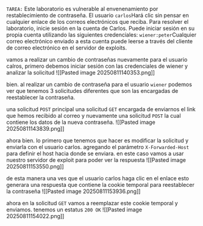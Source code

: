 `TAREA:` Este laboratorio es vulnerable al envenenamiento por restablecimiento de contraseña. El usuario `carlos`Hará clic sin pensar en cualquier enlace de los correos electrónicos que reciba. Para resolver el laboratorio, inicie sesión en la cuenta de Carlos. Puede iniciar sesión en su propia cuenta utilizando las siguientes credenciales: `wiener:peter`Cualquier correo electrónico enviado a esta cuenta puede leerse a través del cliente de correo electrónico en el servidor de exploits.

vamos a realizar un cambio de contraseñas nuevamente para el usuario calros, primero debemos iniciar sesión con las credenciales de wiener y analizar la solicitud
![[Pasted image 20250811140353.png]]

bien. al realizar un cambio de contraseña para el usuario `wiener` podemos ver que tenemos 3 solicitudes diferentes que son las encargadas de reestablecer la contraseña. 

una solicitud `POST` principal una solicitud `GET` encargada de enviarnos el link que hemos recibido al correo y nuevamente una solicitud `POST` la cual contiene los datos de la nueva contraseña. 
![[Pasted image 20250811143839.png]]

ahora bien. lo primero que tenemos que hacer es modificar la solicitud y enviarla con el usuario carlos. agregando el parámetro `X-Forwarded-Host` para definir el host hacia donde se enviara. en este caso vamos a usar nuestro servidor de exploit para poder ver la respuesta
![[Pasted image 20250811153550.png]]

de esta manera una ves que el usuario carlos haga clic en el enlace esto generara una respuesta que contiene la cookie temporal para reestablecer la contraseña
![[Pasted image 20250811153936.png]]

ahora en la solicitud `GET` vamos a reemplazar este cookie temporal y enviamos. tenemos un estatus `200 OK` 
![[Pasted image 20250811154022.png]]

